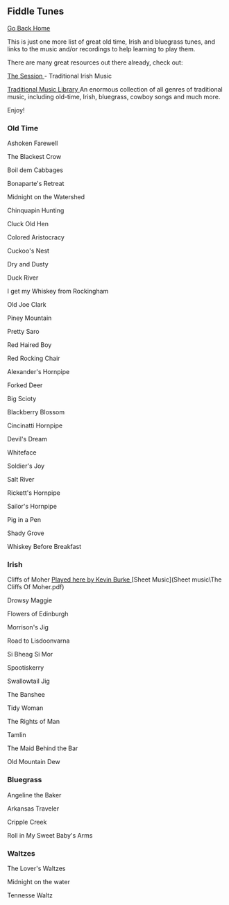 ## Fiddle Tunes

[Go Back Home](index.md)


This is just one more list of great old time, Irish and bluegrass tunes, and links to the music and/or recordings to help learning to play them.

There are many great resources out there already, check out:

<a href ="https://thesession.org/"> The Session </a> - Traditional Irish Music

<a href ="http://www.traditionalmusic.co.uk/"> Traditional Music Library </a>  An enormous collection of all genres of traditional music, including old-time, Irish, bluegrass, cowboy songs and much more.


<!--The Session
Traditional Music UK-->
Enjoy!
<!--<a href ="https://www.youtube.com/watch?v=VerYTG1MlhE&list=PLuyJzev9Xki1k2t9YB1geYq0CXl3-NhCQ"> Pretty saro </a>Tatiana Hargreaves.-->

### Old Time ###

Ashoken Farewell

The Blackest Crow

Boil dem Cabbages

Bonaparte's Retreat

Midnight on the Watershed

Chinquapin Hunting

Cluck Old Hen

Colored Aristocracy

Cuckoo's Nest

Dry and Dusty

Duck River

I get my Whiskey from Rockingham

Old Joe Clark

Piney Mountain

Pretty Saro

Red Haired Boy

Red Rocking Chair

Alexander's Hornpipe

Forked Deer

Big Scioty

Blackberry Blossom

Cincinatti Hornpipe

Devil's Dream

Whiteface

Soldier's Joy

Salt River

Rickett's Hornpipe

Sailor's Hornpipe

Pig in a Pen

Shady Grove

Whiskey Before Breakfast




### Irish ###
Cliffs of Moher <a href = "https://www.youtube.com/watch?v=3zYlEPAkGek">  Played here by Kevin Burke </a> [Sheet Music](Sheet music\The Cliffs Of Moher.pdf)

Drowsy Maggie

Flowers of Edinburgh

Morrison's Jig

Road to Lisdoonvarna

Si Bheag Si Mor

Spootiskerry

Swallowtail Jig

The Banshee

Tidy Woman

The Rights of Man

Tamlin

The Maid Behind the Bar

Old Mountain Dew

### Bluegrass ###

Angeline the Baker

Arkansas Traveler

Cripple Creek

Roll in My Sweet Baby's Arms

### Waltzes ###

The Lover's Waltzes

Midnight on the water

Tennesse Waltz
